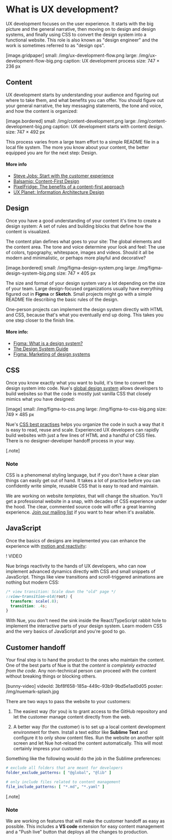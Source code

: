 
# What is UX development?
UX development focuses on the user experience. It starts with the big picture and the general narrative, then moving on to design and design systems, and finally using CSS to convert the design system into a functional website. This role is also known as "design engineer" and the work is sometimes referred to as "design ops".

[image.gridpaper]
  small: /img/ux-development-flow.png
  large: /img/ux-development-flow-big.png
  caption: UX development process
  size: 747 × 236 px


## Content
UX development starts by understanding your audience and figuring out where to take them, and what benefits you can offer. You should figure out your general narrative, the key messaging statements, the tone and voice, and how the content is organized:

[image.bordered]
  small: /img/content-development.png
  large: /img/content-development-big.png
  caption: UX development starts with content design.
  size: 747 × 492 px

This process varies from a large team effort to a simple README file in a local file system. The more you know about your content, the better equipped you are for the next step: Design.

#### More info
- [Steve Jobs: Start with the customer experience](//surveypal.com/blog/steve-jobs-said-it-best-start-with-the-customer-experience/)
- [Balsamiq: Content-First Design](//balsamiq.com/learn/articles/content-first-design/)
- [PixelFridge: The benefits of a content-first approach](//www.pixelfridge.digital/the-benefits-of-a-content-first-approach/)
- [UX Planet: Information Architecture Design](//uxplanet.org/information-architecture-design-a-step-by-step-guide-41dcd4405ee3)



## Design
Once you have a good understanding of your content it's time to create a design system: A set of rules and building blocks that define how the content is visualized.

The content plan defines what goes to your site: The global elements and the content area. The tone and voice determine your look and feel: The use of colors, typography, whitespace, images and videos. Should it all be modern and minimalistic, or perhaps more playful and decorative?

[image.bordered]
  small: /img/figma-design-system.png
  large: /img/figma-design-system-big.png
  size: 747 × 405 px

The size and format of your design system vary a lot depending on the size of your team. Large design-focused organizations usually have everything figured out in **Figma** or **Sketch**. Small projects might go with a simple README file describing the basic rules of the design.

One-person projects can implement the design system directly with HTML and CSS, because that's what you eventually end up doing. This takes you one step closer to the finish line.

#### More info:
- [Figma: What is a design system?](//www.figma.com/blog/design-systems-101-what-is-a-design-system/)
- [The Design System Guide](//thedesignsystem.guide/)
- [Figma: Marketing of design systems](//www.figma.com/blog/the-future-of-design-systems-is-marketing/)


## CSS
Once you know exactly what you want to build, it's time to convert the design system into code. Nue's [global design system](global-design-system.html) allows developers to build websites so that the code is mostly just vanilla CSS that closely mimics what you have designed:

[image]
  small: /img/figma-to-css.png
  large: /img/figma-to-css-big.png
  size: 749 × 485 px

Nue's [CSS best practises](css-best-practices.html) helps you organize the code in such a way that it is easy to read, reuse and scale. Experienced UX developers can rapidly build websites with just a few lines of HTML and a handful of CSS files. There is no designer-developer handoff process in your way.

[.note]
  ### Note
  CSS is a phenomenal styling language, but if you don't have a clear plan things can easily get out of hand. It takes a lot of practice before you can confidently write simple, reusable CSS that is easy to read and maintain.

  We are working on website *templates*, that will change the situation. You'll get a professional website in a snap, with decades of CSS experience under the hood. The clear, commented source code will offer a great learning experience. [Join our mailing list](/#roadmap) if you want to hear when it's available.


## JavaScript
Once the basics of designs are implemented you can enhance the experience with [motion and reactivity](reactivity.html):

! VIDEO

Nue brings reactivity to the hands of UX developers, who can now implement advanced dynamics directly with CSS and small snippets of JavaScript. Things like view transitions and scroll-triggered animations are nothing but modern CSS:

```css
/* view transition: Scale down the "old" page */
::view-transition-old(root) {
  transform: scale(.8);
  transition: .4s;
}
```

With Nue, you don't need the sink inside the React/TypeScript rabbit hole to implement the interactive parts of your design system. Learn modern CSS and the very basics of JavaScript and you're good to go.


## Customer handoff
Your final step is to hand the product to the ones who maintain the content. One of the best parts of Nue is that the *content is completely extracted from the code*. Any non-technical person can proceed with the content without breaking things or blocking others.

[bunny-video]
  videoId: 3bf8f658-185a-449c-93b9-9bd5e1ad0d05
  poster: /img/nuemark-splash.jpg

There are two ways to pass the website to your customers:

1. The easiest way (for you) is to grant access to the GitHub repository and let the customer manage content directly from the web.

2. A better way (for the customer) is to set up a local content development environment for them. Install a text editor like **Sublime Text** and configure it to only show content files. Run the website on another split screen and let Nue hot-reload the content automatically. This will most certainly impress your customer:

Something like the following would do the job in the Sublime preferences:

```yaml
# exclude all folders that are meant for developers
folder_exclude_patterns: [ "@global", "@lib" ]

# only include files related to content management
file_include_patterns: [ "*.md", "*.yaml" ]
```

[.note]
  ### Note
  We are working on features that will make the customer handoff as easy as possible. This includes a **VS code** extension for easy content management and a "Push live" button that deploys all the changes to production.
